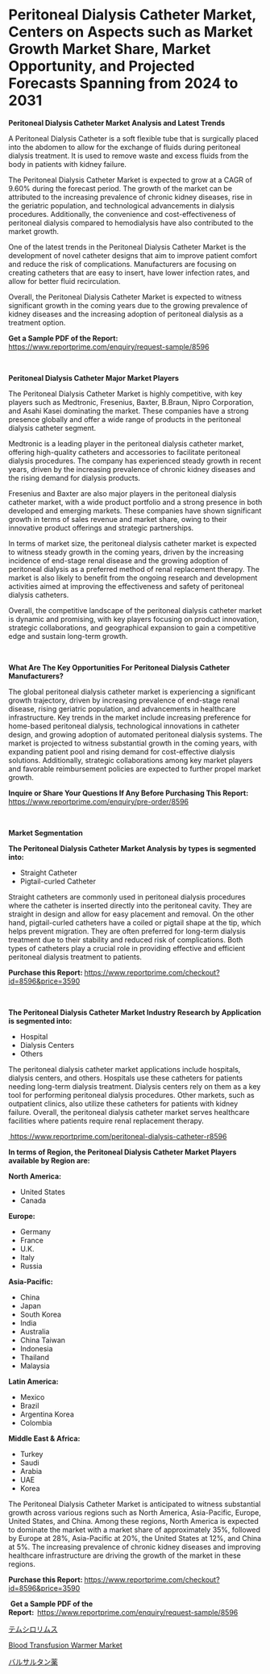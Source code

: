 <p><h1>Peritoneal Dialysis Catheter Market, Centers on Aspects such as Market Growth Market Share, Market Opportunity, and Projected Forecasts Spanning from 2024 to 2031</h1></p><p><strong>Peritoneal Dialysis Catheter Market Analysis and Latest Trends</strong></p>
<p><p>A Peritoneal Dialysis Catheter is a soft flexible tube that is surgically placed into the abdomen to allow for the exchange of fluids during peritoneal dialysis treatment. It is used to remove waste and excess fluids from the body in patients with kidney failure.</p><p>The Peritoneal Dialysis Catheter Market is expected to grow at a CAGR of 9.60% during the forecast period. The growth of the market can be attributed to the increasing prevalence of chronic kidney diseases, rise in the geriatric population, and technological advancements in dialysis procedures. Additionally, the convenience and cost-effectiveness of peritoneal dialysis compared to hemodialysis have also contributed to the market growth.</p><p>One of the latest trends in the Peritoneal Dialysis Catheter Market is the development of novel catheter designs that aim to improve patient comfort and reduce the risk of complications. Manufacturers are focusing on creating catheters that are easy to insert, have lower infection rates, and allow for better fluid recirculation.</p><p>Overall, the Peritoneal Dialysis Catheter Market is expected to witness significant growth in the coming years due to the growing prevalence of kidney diseases and the increasing adoption of peritoneal dialysis as a treatment option.</p></p>
<p><strong>Get a Sample PDF of the Report:&nbsp;</strong> <a href="https://www.reportprime.com/enquiry/request-sample/8596">https://www.reportprime.com/enquiry/request-sample/8596</a></p>
<p>&nbsp;</p>
<p><strong>Peritoneal Dialysis Catheter Major Market Players</strong></p>
<p><p>The Peritoneal Dialysis Catheter Market is highly competitive, with key players such as Medtronic, Fresenius, Baxter, B.Braun, Nipro Corporation, and Asahi Kasei dominating the market. These companies have a strong presence globally and offer a wide range of products in the peritoneal dialysis catheter segment.</p><p>Medtronic is a leading player in the peritoneal dialysis catheter market, offering high-quality catheters and accessories to facilitate peritoneal dialysis procedures. The company has experienced steady growth in recent years, driven by the increasing prevalence of chronic kidney diseases and the rising demand for dialysis products.</p><p>Fresenius and Baxter are also major players in the peritoneal dialysis catheter market, with a wide product portfolio and a strong presence in both developed and emerging markets. These companies have shown significant growth in terms of sales revenue and market share, owing to their innovative product offerings and strategic partnerships.</p><p>In terms of market size, the peritoneal dialysis catheter market is expected to witness steady growth in the coming years, driven by the increasing incidence of end-stage renal disease and the growing adoption of peritoneal dialysis as a preferred method of renal replacement therapy. The market is also likely to benefit from the ongoing research and development activities aimed at improving the effectiveness and safety of peritoneal dialysis catheters.</p><p>Overall, the competitive landscape of the peritoneal dialysis catheter market is dynamic and promising, with key players focusing on product innovation, strategic collaborations, and geographical expansion to gain a competitive edge and sustain long-term growth.</p></p>
<p>&nbsp;</p>
<p><strong>What Are The Key Opportunities For Peritoneal Dialysis Catheter Manufacturers?</strong></p>
<p><p>The global peritoneal dialysis catheter market is experiencing a significant growth trajectory, driven by increasing prevalence of end-stage renal disease, rising geriatric population, and advancements in healthcare infrastructure. Key trends in the market include increasing preference for home-based peritoneal dialysis, technological innovations in catheter design, and growing adoption of automated peritoneal dialysis systems. The market is projected to witness substantial growth in the coming years, with expanding patient pool and rising demand for cost-effective dialysis solutions. Additionally, strategic collaborations among key market players and favorable reimbursement policies are expected to further propel market growth.</p></p>
<p><strong>Inquire or Share Your Questions If Any Before Purchasing This Report:</strong> <a href="https://www.reportprime.com/enquiry/pre-order/8596">https://www.reportprime.com/enquiry/pre-order/8596</a></p>
<p>&nbsp;</p>
<p><strong>Market Segmentation</strong></p>
<p><strong>The Peritoneal Dialysis Catheter Market Analysis by types is segmented into:</strong></p>
<p><ul><li>Straight Catheter</li><li>Pigtail-curled Catheter</li></ul></p>
<p><p>Straight catheters are commonly used in peritoneal dialysis procedures where the catheter is inserted directly into the peritoneal cavity. They are straight in design and allow for easy placement and removal. On the other hand, pigtail-curled catheters have a coiled or pigtail shape at the tip, which helps prevent migration. They are often preferred for long-term dialysis treatment due to their stability and reduced risk of complications. Both types of catheters play a crucial role in providing effective and efficient peritoneal dialysis treatment to patients.</p></p>
<p><strong>Purchase this Report:&nbsp;</strong><a href="https://www.reportprime.com/checkout?id=8596&price=3590">https://www.reportprime.com/checkout?id=8596&price=3590</a></p>
<p>&nbsp;</p>
<p><strong>The Peritoneal Dialysis Catheter Market Industry Research by Application is segmented into:</strong></p>
<p><ul><li>Hospital</li><li>Dialysis Centers</li><li>Others</li></ul></p>
<p><p>The peritoneal dialysis catheter market applications include hospitals, dialysis centers, and others. Hospitals use these catheters for patients needing long-term dialysis treatment. Dialysis centers rely on them as a key tool for performing peritoneal dialysis procedures. Other markets, such as outpatient clinics, also utilize these catheters for patients with kidney failure. Overall, the peritoneal dialysis catheter market serves healthcare facilities where patients require renal replacement therapy.</p></p>
<p><a href="https://www.reportprime.com/peritoneal-dialysis-catheter-r8596">&nbsp;https://www.reportprime.com/peritoneal-dialysis-catheter-r8596</a></p>
<p><strong>In terms of Region, the Peritoneal Dialysis Catheter Market Players available by Region are:</strong></p>
<p>
    <p> <strong> North America: </strong>
        <ul>
            <li>United States</li>
            <li>Canada</li>
        </ul>
        </p> 
    <p> <strong> Europe: </strong>
        <ul>
            <li>Germany</li>
            <li>France</li>
            <li>U.K.</li>
            <li>Italy</li>
            <li>Russia</li>
        </ul>
        </p> 
    <p> <strong> Asia-Pacific: </strong>
        <ul>
            <li>China</li>
            <li>Japan</li>
            <li>South Korea</li>
            <li>India</li>
            <li>Australia</li>
            <li>China Taiwan</li>
            <li>Indonesia</li>
            <li>Thailand</li>
            <li>Malaysia</li>
        </ul>
        </p> 
    <p> <strong> Latin America: </strong>
        <ul>
            <li>Mexico</li>
            <li>Brazil</li>
            <li>Argentina Korea</li>
            <li>Colombia</li>
        </ul>
        </p> 
    <p> <strong> Middle East & Africa: </strong>
        <ul>
            <li>Turkey</li>
            <li>Saudi</li>
            <li>Arabia</li>
            <li>UAE</li>
            <li>Korea</li>
        </ul>
    </p>
    </p>
<p><p>The Peritoneal Dialysis Catheter Market is anticipated to witness substantial growth across various regions such as North America, Asia-Pacific, Europe, United States, and China. Among these regions, North America is expected to dominate the market with a market share of approximately 35%, followed by Europe at 28%, Asia-Pacific at 20%, the United States at 12%, and China at 5%. The increasing prevalence of chronic kidney diseases and improving healthcare infrastructure are driving the growth of the market in these regions.</p></p>
<p><strong>Purchase this Report: </strong><a href="https://www.reportprime.com/checkout?id=8596&price=3590">https://www.reportprime.com/checkout?id=8596&price=3590</a></p>
<p>&nbsp;<strong>Get a Sample PDF of the Report:&nbsp;&nbsp;</strong><a href="https://www.reportprime.com/enquiry/request-sample/8596">https://www.reportprime.com/enquiry/request-sample/8596</a></p>
<p><strong></strong></p>
<p><p><a href="https://github.com/marbadji/Market-Research-Report-List-1/blob/main/432667123018.md">テムシロリムス</a></p><p><a href="https://github.com/mancsybtousav/Market-Research-Report-List-2/blob/main/blood-transfusion-warmer-market.md">Blood Transfusion Warmer Market</a></p><p><a href="https://github.com/KaydenJohns1964/Market-Research-Report-List-1/blob/main/347731723019.md">バルサルタン薬</a></p></p>
